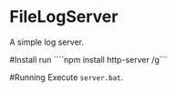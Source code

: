 # FileLogServer
A simple log server.

#Install
run ````npm install http-server /g```

#Running
Execute ```server.bat```.
